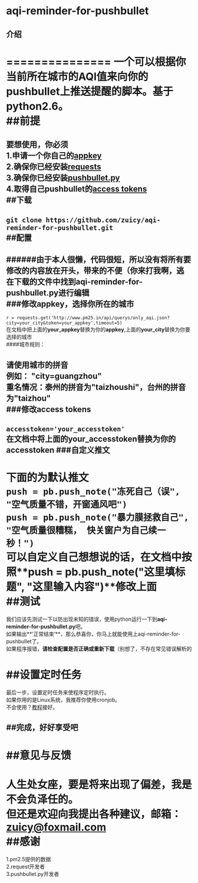# aqi-reminder-for-pushbullet  
## 介绍  
===============
一个可以根据你当前所在城市的AQI值来向你的pushbullet上推送提醒的脚本。基于python2.6。  
##前提  
============
要想使用，你必须  
1.申请一个你自己的[appkey](http://pm25.in/api_doc)  
2.确保你已经安装[requests](https://pypi.python.org/pypi/requests/2.7.0)  
3.确保你已经安装[pushbullet.py](https://pypi.python.org/pypi/pushbullet.py)  
4.取得自己pushbullet的[access tokens](https://www.pushbullet.com/)  
##下载
----------------
```git clone https://github.com/zuicy/aqi-reminder-for-pushbullet.git```  
##配置  
----------------
######由于本人很懒，代码很短，所以没有将所有要修改的内容放在开头，带来的不便（你来打我啊，逃  
在下载的文件中找到**aqi-reminder-for-pushbullet.py**进行编辑  
###修改appkey，选择你所在的城市
--------------------------
```r = requests.get('http://www.pm25.in/api/querys/only_aqi.json?city=your_city&token=your_appkey',timeout=5)```  
在文档中把上面的**your_appkey**替换为你的**appkey**,上面的**your_city**替换为你要选择的城市  
####城市规则：

请使用城市的**拼音**  
例如： "city=guangzhou"  
**重名情况**：泰州的拼音为"taizhoushi"，台州的拼音为"taizhou"  
###修改access tokens
---------------------------
```accesstoken='your_accesstoken'```  
在文档中将上面的**your_accesstoken**替换为你的**accesstoken**
###自定义推文
----------------------------
下面的为默认推文  
`push = pb.push_note("冻死自己（误", "空气质量不错，开窗通风吧")`  
`push = pb.push_note("暴力膜拯救自己", "空气质量很糟糕， 快关窗户为自己续一秒！")`  
可以自定义自己想想说的话，在文档中按照**push = pb.push_note("这里填标题", "这里输入内容")**修改上面  
##测试
======================
我们应该先测试一下以防出现未知的错误，使用python运行一下到**aqi-reminder-for-pushbullet.py**吧。  
如果输出**’正常结束‘**，那么恭喜你，你马上就能使用上aqi-reminder-for-pushbullet了。  
如果程序报错，**请检查配置是否正确或重新下载**（别想了，不存在常见错误解析的  

##设置定时任务
=======================
最后一步，设置定时任务来使程序定时执行。  
如果你用的是Linux系统，我推荐你使用cronjob。  
不会使用？[教程](https://linux.cn/article-4924-1.html)接好。  
  
##完成，好好享受吧
------------------------
##意见与反馈
========================
**人生处女座，要是将来出现了偏差，我是不会负泽任的。**  
**但还是欢迎向我提出各种建议，邮箱：zuicy@foxmail.com**  
##感谢
======================
1.pm2.5提供的数据  
2.request开发者  
3.pushbullet.py开发者  
